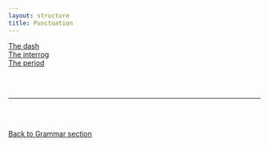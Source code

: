 ```yaml
---
layout: structure
title: Punctuation
---
```



[The dash]({{site.baseurl}}/structures/dashes)  
[The  interrog]({{site.baseurl}}/structures/the-interrog)  
[The period]({{site.baseurl}}/structures/the-period)  

<br/>
<br/>

---

<br/>
<br/>

[Back to Grammar section]({{site.baseurl}}/blog)